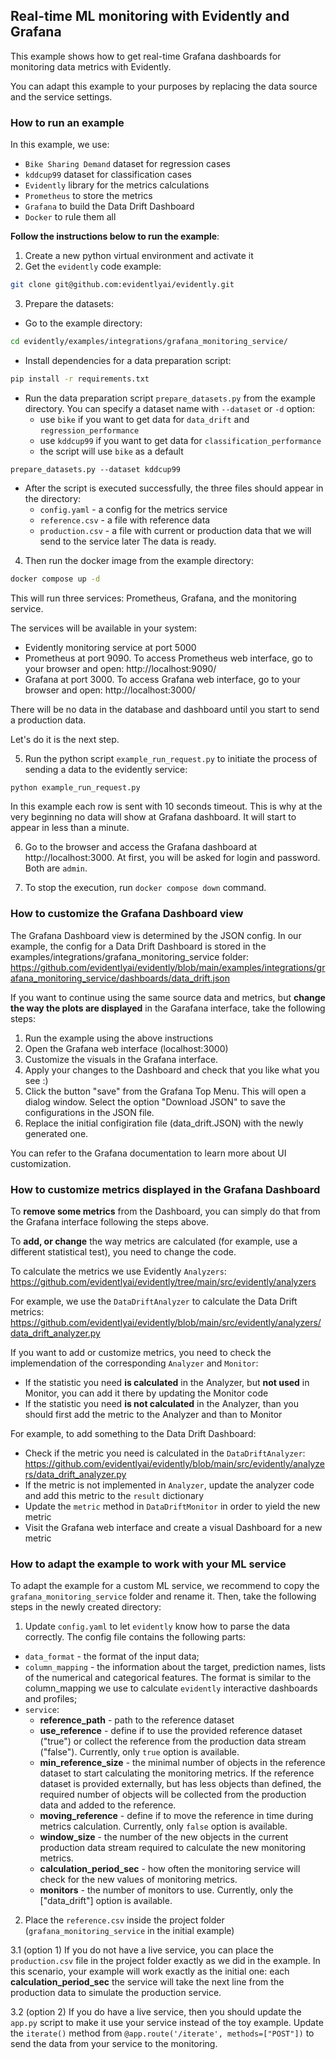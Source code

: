 ## Real-time ML monitoring with Evidently and Grafana

This example shows how to get real-time Grafana dashboards for monitoring data metrics with Evidently. 

You can adapt this example to your purposes by replacing the data source and the service settings. 

### How to run an example

In this example, we use: 
* `Bike Sharing Demand` dataset for regression cases
* `kddcup99` dataset for classification cases
* `Evidently` library for the metrics calculations
* `Prometheus` to store the metrics
* `Grafana` to build the Data Drift Dashboard
* `Docker` to rule them all

**Follow the instructions below to run the example**:
1. Create a new python virtual environment and activate it
2. Get the `evidently` code example:
 ```bash
git clone git@github.com:evidentlyai/evidently.git
```
3. Prepare the datasets:
- Go to the example directory:
```bash
cd evidently/examples/integrations/grafana_monitoring_service/
```
- Install dependencies for a data preparation script:
```bash
pip install -r requirements.txt
```
- Run the data preparation script `prepare_datasets.py` from the example directory. You can specify a dataset name with `--dataset` or `-d` option:  
  - use `bike` if you want to get data for `data_drift` and `regression_performance`
  - use `kddcup99` if you want to get data for `classification_performance`
  - the script will use `bike` as a default
```
prepare_datasets.py --dataset kddcup99
```
- After the script is executed successfully, the three files should appear in the directory: 
  - `config.yaml` - a config for the metrics service
  - `reference.csv` - a file with reference data
  - `production.csv` - a file with current or production data that we will send to the service later
The data is ready.
4. Then run the docker image from the example directory:
```bash
docker compose up -d
```

This will run three services: Prometheus, Grafana, and the monitoring service.

The services will be available in your system: 
  - Evidently monitoring service at port 5000
  - Prometheus at port 9090. To access Prometheus web interface, go to your browser and open: http://localhost:9090/
  - Grafana at port 3000. To access Grafana web interface, go to your browser and open: http://localhost:3000/
 

There will be no data in the database and dashboard until you start to send a production data.

Let's do it is the next step.

5. Run the python script `example_run_request.py` to initiate the process of sending a data to the evidently service:
```bash
python example_run_request.py
```

In this example each row is sent with 10 seconds timeout. This is why at the very beginning no data will show at Grafana dashboard. It will start to appear in less than a minute.

6. Go to the browser and access the Grafana dashboard at http://localhost:3000. At first, you will be asked for login and password. Both are `admin`. 

7. To stop the execution, run ```docker compose down``` command.

### How to customize the Grafana Dashboard view 

The Grafana Dashboard view is determined by the JSON config. In our example, the config for a Data Drift Dashboard is stored in the examples/integrations/grafana_monitoring_service folder: https://github.com/evidentlyai/evidently/blob/main/examples/integrations/grafana_monitoring_service/dashboards/data_drift.json

If you want to continue using the same source data and metrics, but **change the way the plots are displayed** in the Garafana interface, take the following steps:

1. Run the example using the above instructions
2. Open the Grafana web interface (localhost:3000)
3. Customize the visuals in the Grafana interface. 
4. Apply your changes to the Dashboard and check that you like what you see :)
5. Click the button "save" from the Grafana Top Menu. This will open a dialog window. Select the option "Download JSON" to save the configurations in the JSON file.
6. Replace the initial configiration file (data_drift.JSON) with the newly generated one.

You can refer to the Grafana documentation to learn more about UI customization.  

### How to customize metrics displayed in the Grafana Dashboard 

To **remove some metrics** from the Dashboard, you can simply do that from the Grafana interface following the steps above. 

To **add, or change** the way metrics are calculated (for example, use a different statistical test), you need to change the code.

To calculate the metrics we use Evidently ```Analyzers```: https://github.com/evidentlyai/evidently/tree/main/src/evidently/analyzers 

For example, we use the ```DataDriftAnalyzer``` to calculate the Data Drift metrics: https://github.com/evidentlyai/evidently/blob/main/src/evidently/analyzers/data_drift_analyzer.py

If you want to add or customize metrics, you need to check the implemendation of the corresponding ```Analyzer``` and ```Monitor```:
- If the statistic you need **is calculated** in the Analyzer, but **not used** in Monitor, you can add it there by updating the Monitor code
- If the statistic you need **is not calculated** in the Analyzer, than you should first add the metric to the Analyzer and than to Monitor

For example, to add something to the Data Drift Dashboard: 
- Check if the metric you need is calculated in the ```DataDriftAnalyzer```: https://github.com/evidentlyai/evidently/blob/main/src/evidently/analyzers/data_drift_analyzer.py
- If the metric is not implemented in ```Analyzer```, update the analyzer code and add this metric to the ```result``` dictionary
- Update the ```metric``` method in ```DataDriftMonitor``` in order to yield the new metric 
- Visit the Grafana web interface and create a visual Dashboard for a new metric

### How to adapt the example to work with your ML service

To adapt the example for a custom ML service, we recommend to copy the ```grafana_monitoring_service``` folder and rename it. 
Then, take the following steps in the newly created directory:

1. Update ```config.yaml``` to let ```evidently``` know how to parse the data correctly. The config file contains the following parts:
* ```data_format``` - the format of the input data;
* ```column_mapping``` -  the information about the target, prediction names, lists of the numerical and categorical features. The format is similar to the column_mapping we use to calculate ```evidently``` interactive dashboards and profiles;
* ```service```:
  * **reference_path** - path to the reference dataset
  * **use_reference** - define if to use the provided reference dataset ("true") or collect the reference from the production data stream ("false"). Currently, only ```true``` option is available.
  * **min_reference_size** - the minimal number of objects in the reference dataset to start calculating the monitoring metrics. If the reference dataset is provided externally, but has less objects than defined, the required number of objects will be collected from the production data and added to the reference.  
  * **moving_reference** - define if to move the reference in time during metrics calculation. Currently, only ```false``` option is available.
  * **window_size** - the number of the new objects in the current production data stream required to calculate the new monitoring metrics.
  * **calculation_period_sec** - how often the monitoring service will check for the new values of monitoring metrics.
  * **monitors** - the number of monitors to use. Currently, only the ["data_drift"] option is available.

2. Place the ```reference.csv``` inside the project folder (```grafana_monitoring_service``` in the initial example)

3.1 (option 1) If you do not have a live service, you can place the ```production.csv``` file in the project folder exactly as we did in the example. In this scenario, your example will work exactly as the initial one: each **calculation_period_sec** the service will take the next line from the production data to simulate the production service. 

3.2 (option 2) If you do have a live service, then you should update the ```app.py``` script to make it use your service instead of the toy example. Update the ```iterate()``` method from ```@app.route('/iterate', methods=["POST"])``` to send the data from your service to the monitoring.

